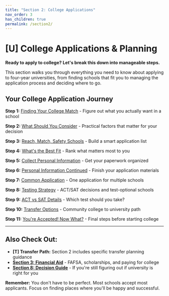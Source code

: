 ```yaml
---
title: "Section 2: College Applications"
nav_order: 3
has_children: true
permalink: /section2/
---
```


# [U] College Applications & Planning

**Ready to apply to college? Let's break this down into manageable steps.**

This section walks you through everything you need to know about applying to four-year universities, from finding schools that fit you to managing the application process and deciding where to go.

## Your College Application Journey

**Step 1:** [Finding Your College Match](finding-college-match/) - Figure out what you actually want in a school

**Step 2:** [What Should You Consider](what-to-consider/) - Practical factors that matter for your decision

**Step 3:** [Reach, Match, Safety Schools](reach-match-safety/) - Build a smart application list

**Step 4:** [What's the Best Fit](best-fit/) - Rank what matters most to you

**Step 5:** [Collect Personal Information](personal-info/) - Get your paperwork organized

**Step 6:** [Personal Information Continued](personal-info-continued/) - Finish your application materials

**Step 7:** [Common Application](common-app/) - One application for multiple schools

**Step 8:** [Testing Strategy](testing-strategy/) - ACT/SAT decisions and test-optional schools

**Step 9:** [ACT vs SAT Details](act-vs-sat/) - Which test should you take?

**Step 10:** [Transfer Options](transfer-options/) - Community college to university path

**Step 11:** [You're Accepted! Now What?](accepted-now-what/) - Final steps before starting college

---

## Also Check Out:
- **[T] Transfer Path:** Section 2 includes specific transfer planning guidance
- **[Section 3: Financial Aid](../section3/)** - FAFSA, scholarships, and paying for college
- **[Section 8: Decision Guide](../section8/)** - If you're still figuring out if university is right for you

**Remember:** You don't have to be perfect. Most schools accept most applicants. Focus on finding places where you'll be happy and successful.
